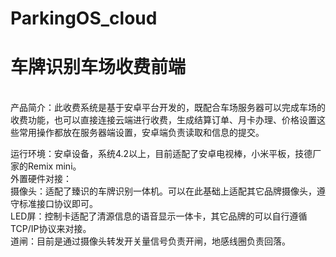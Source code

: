 # ParkingOS_cloud
<h1>车牌识别车场收费前端</h1></br>
产品简介：此收费系统是基于安卓平台开发的，既配合车场服务器可以完成车场的收费功能，也可以直接连接云端进行收费，生成结算订单、月卡办理、价格设置这些常用操作都放在服务器端设置，安卓端负责读取和信息的提交。</br>

运行环境：安卓设备，系统4.2以上，目前适配了安卓电视棒，小米平板，技德厂家的Remix mini。</br>
外置硬件对接：</br>
              摄像头：适配了臻识的车牌识别一体机。可以在此基础上适配其它品牌摄像头，遵守标准接口协议即可。</br>
               LED屏：控制卡适配了清源信息的语音显示一体卡，其它品牌的可以自行遵循TCP/IP协议来对接。</br>
               道闸：目前是通过摄像头转发开关量信号负责开闸，地感线圈负责回落。</br>
                
